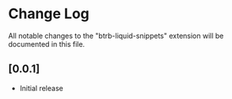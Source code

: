 # Change Log

All notable changes to the "btrb-liquid-snippets" extension will be documented in this file.

## [0.0.1]

- Initial release